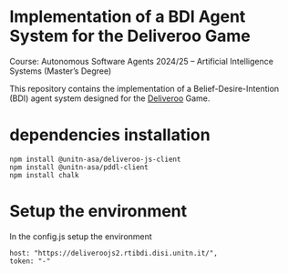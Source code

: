 # Implementation of a BDI Agent System for the Deliveroo Game

Course: Autonomous Software Agents 2024/25 – Artificial Intelligence Systems (Master’s Degree)

This repository contains the implementation of a Belief-Desire-Intention (BDI) agent system designed for the [Deliveroo](https://github.com/unitn-ASA/Deliveroo.js) Game.

# dependencies installation
```
npm install @unitn-asa/deliveroo-js-client
npm install @unitn-asa/pddl-client
npm install chalk
```

# Setup the environment
In the config.js setup the environment

```
host: "https://deliveroojs2.rtibdi.disi.unitn.it/",
token: "-"
```
